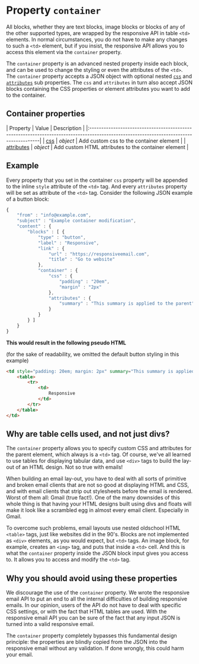 # Property `container` 

All blocks, whether they are text blocks, image blocks or blocks of any of the 
other supported types, are wrapped by the responsive API in table `<td>` elements. 
In normal circumstances, you do not have to make any changes to such a `<td>` 
element, but if you insist, the responsive API allows you to access this element 
via the `container` property.

The `container` property is an advanced nested property inside each block, and can be
used to change the styling or even the attributes of the `<td>`. The `container` 
property accepts a JSON object with optional nested
[`css`](copernica-docs:ResponsiveEmail/json/property-css) and [`attributes`](copernica-docs:ResponsiveEmail/json/property-attributes)
sub properties. The `css` and `attributes` in turn also accept JSON blocks containing the 
CSS properties or element attributes you want to add to the container. 

## Container properties

| Property | Value | Description                                                                                                         |
|:---------------------------------------------------------------------------------------------------------------------------------------|
| [css](copernica-docs:ResponsiveEmail/json/property-css) | _object_ | Add custom css to the container element                           |
| [attributes](copernica-docs:ResponsiveEmail/json/property-attributes) | _object_ | Add custom HTML attributes to the container element |

## Example

Every property that you set in the container `css` property will be
appended to the inline `style` attribute of the `<td>` tag. And every `attributes`
property will be set as attribute of the `<td>` tag. Consider the following JSON 
example of a button block:


```javascript
{
    "from" : "info@example.com",
    "subject" : "Example container modification",
    "content" : {
        "blocks" : [ {
            "type" : "button",
            "label" : "Responsive",
            "link" : {
                "url" : "https://responsiveemail.com",
                "title" : "Go to website"
            },
            "container" : {
                "css" : {
                    "padding" : "20em",
                    "margin" : "2px"
                },
                "attributes" : {
                    "summary" : "This summary is applied to the parent"
                }
            }
        } ]
    }
}
```

**This would result in the following pseudo HTML**

(for the sake of readability, we omitted the default button styling in this example)

```html
<td style="padding: 20em; margin: 2px" summary="This summary is applied to the parent">
    <table>
        <tr>
            <td>
                Responsive
            </td>
        </tr>
    </table>
</td>
```

## Why are table cells used, and not just divs?

The `container` property allows you to specify custom CSS and attributes for 
the parent element, which always is a `<td>` tag. Of course, we've all learned
to use tables for displaying tabular data, and use `<div>` tags to build the 
lay-out of an HTML design. Not so true with emails! 

When building an email lay-out, you have to deal with all sorts of primitive and 
broken email clients that are not so good at displaying HTML and CSS, and with 
email clients that strip out stylesheets before the email is rendered. Worst of 
them all: Gmail (true fact!). One of the many downsides of this whole thing is 
that having your HTML designs built using divs and floats will make it look like 
a scrambled egg in almost every email client. Especially in Gmail. 

To overcome such problems, email layouts use nested oldschool HTML `<table>` tags, 
just like websites did in the 90's. Blocks are not implemented as `<div>` elements, 
as you would expect, but `<td>` tags. An image block, for example, creates 
an `<img>` tag, and puts that inside a `<td>` cell. And this is what the `container` 
property inside the JSON block input gives you access to. It allows you to access 
and modify the `<td>` tag.

## Why you should avoid using these properties

We discourage the use of the `container` property. We wrote
the responsive email API to put an end to all the internal difficulties of building 
responsive emails. In our opinion, users of the API do not have to deal with 
specific CSS settings, or with the fact that HTML tables are used. With the 
responsive email API you can be sure of the fact that any input JSON is turned 
into a valid responsive email.

The `container` property completely bypasses this fundamental design principle: 
the properties are blindly copied from the JSON into the responsive email without 
any validation. If done wrongly, this could harm your email.
